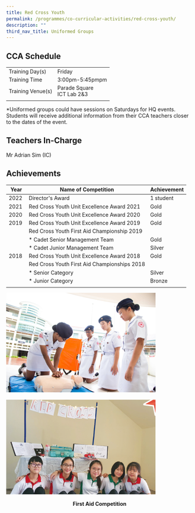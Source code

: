 ```yaml
---
title: Red Cross Youth
permalink: /programmes/co-curricular-activities/red-cross-youth/
description: ""
third_nav_title: Uniformed Groups
---
```

CCA Schedule
------------

| | |
| --- | --- |
| Training Day(s) | Friday |  
| Training Time | 3:00pm-5:45pmpm |   
| Training Venue(s) | Parade Square <br> ICT Lab 2&3 |   
| | |
  
\*Uniformed groups could have sessions on Saturdays for HQ events. Students will receive additional information from their CCA teachers closer to the dates of the event.

Teachers In-Charge
------------------

Mr Adrian Sim (IC)


Achievements
------------

| Year | Name of Competition | Achievement |
| --- | --- | --- |
| 2022  | Director's Award  | 1 student  |
| 2021  | Red Cross Youth Unit Excellence Award 2021  | Gold  |
| 2020  | Red Cross Youth Unit Excellence Award 2020 | Gold  |
| 2019 | Red Cross Youth Unit Excellence Award 2019 | Gold |
|   | Red Cross Youth First Aid Championship 2019  |   |
|   | *   Cadet Senior Management Team | Gold  |
|   | *   Cadet Junior Management Team | Silver  |
| 2018 | Red Cross Youth Unit Excellence Award 2018 | Gold |
|   | Red Cross Youth First Aid Championships 2018 |   |
|   | *   Senior Category | Silver  |
|   | *   Junior Category | Bronze  |
| | | |

<img style="width:80%" src="/images/redcross1.jpg"/>
<br><br>
<img style="width:80%" src="/images/RCY%20-%201st%20Aid%20Competition%202020.jpg"/>

<p align="center"><b>First Aid Competition</b></p>
